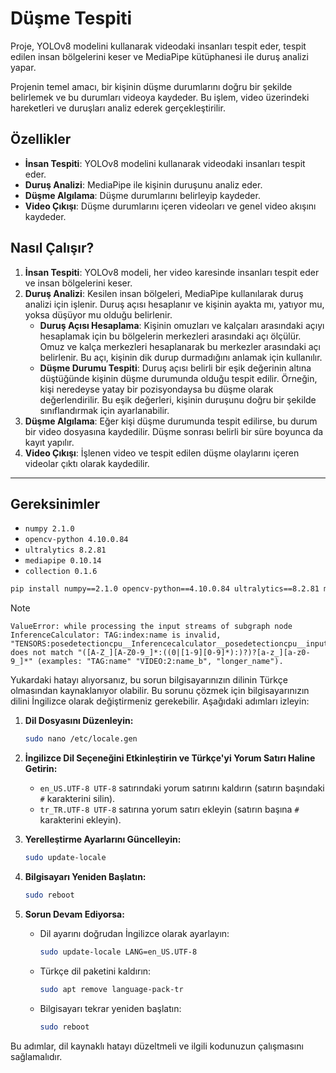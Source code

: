 # Düşme Tespiti

Proje, YOLOv8 modelini kullanarak videodaki insanları tespit eder, tespit edilen insan bölgelerini keser ve MediaPipe kütüphanesi ile duruş analizi yapar.

Projenin temel amacı, bir kişinin düşme durumlarını doğru bir şekilde belirlemek ve bu durumları videoya kaydeder. Bu işlem, video üzerindeki hareketleri ve duruşları analiz ederek gerçekleştirilir.

## Özellikler

- **İnsan Tespiti**: YOLOv8 modelini kullanarak videodaki insanları tespit eder.
- **Duruş Analizi**: MediaPipe ile kişinin duruşunu analiz eder.
- **Düşme Algılama**: Düşme durumlarını belirleyip kaydeder.
- **Video Çıkışı**: Düşme durumlarını içeren videoları ve genel video akışını kaydeder.

## Nasıl Çalışır?

1. **İnsan Tespiti**: YOLOv8 modeli, her video karesinde insanları tespit eder ve insan bölgelerini keser.
2. **Duruş Analizi**: Kesilen insan bölgeleri, MediaPipe kullanılarak duruş analizi için işlenir. Duruş açısı hesaplanır ve kişinin ayakta mı, yatıyor mu, yoksa düşüyor mu olduğu belirlenir.
   - **Duruş Açısı Hesaplama**: Kişinin omuzları ve kalçaları arasındaki açıyı hesaplamak için bu bölgelerin merkezleri arasındaki açı ölçülür. Omuz ve kalça merkezleri hesaplanarak bu merkezler arasındaki açı belirlenir. Bu açı, kişinin dik durup durmadığını anlamak için kullanılır.
   - **Düşme Durumu Tespiti**: Duruş açısı belirli bir eşik değerinin altına düştüğünde kişinin düşme durumunda olduğu tespit edilir. Örneğin, kişi neredeyse yatay bir pozisyondaysa bu düşme olarak değerlendirilir. Bu eşik değerleri, kişinin duruşunu doğru bir şekilde sınıflandırmak için ayarlanabilir.
3. **Düşme Algılama**: Eğer kişi düşme durumunda tespit edilirse, bu durum bir video dosyasına kaydedilir. Düşme sonrası belirli bir süre boyunca da kayıt yapılır.
4. **Video Çıkışı**: İşlenen video ve tespit edilen düşme olaylarını içeren videolar çıktı olarak kaydedilir.

***

## Gereksinimler

- `numpy 2.1.0`
- `opencv-python 4.10.0.84`
- `ultralytics 8.2.81` 
- `mediapipe 0.10.14`
- `collection 0.1.6`

```bash
pip install numpy==2.1.0 opencv-python==4.10.0.84 ultralytics==8.2.81 mediapipe==0.10.14 collection==0.1.6
```
> [!NOTE]
> 
> ```
> ValueError: while processing the input streams of subgraph node InferenceCalculator: TAG:index:name is invalid, "TENSORS:posedetectioncpu__Inferencecalculator__posedetectioncpu__input_tensors" does not match "([A-Z_][A-Z0-9_]*:((0|[1-9][0-9]*):)?)?[a-z_][a-z0-9_]*" (examples: "TAG:name" "VIDEO:2:name_b", "longer_name").
> ```
> 
> Yukardaki hatayı alıyorsanız, bu sorun bilgisayarınızın dilinin Türkçe olmasından kaynaklanıyor olabilir. Bu sorunu çözmek için bilgisayarınızın dilini İngilizce olarak değiştirmeniz gerekebilir. Aşağıdaki adımları izleyin:
> 
> 1. **Dil Dosyasını Düzenleyin:**
>
>    ```bash
>    sudo nano /etc/locale.gen
>    ```
>
> 2. **İngilizce Dil Seçeneğini Etkinleştirin ve Türkçe'yi Yorum Satırı Haline Getirin:**
>
>    - `en_US.UTF-8 UTF-8` satırındaki yorum satırını kaldırın (satırın başındaki `#` karakterini silin).
>    - `tr_TR.UTF-8 UTF-8` satırına yorum satırı ekleyin (satırın başına `#` karakterini ekleyin).
>
>3. **Yerelleştirme Ayarlarını Güncelleyin:**
>
>    ```bash
>    sudo update-locale
>    ```
>
>4. **Bilgisayarı Yeniden Başlatın:**
>
>    ```bash
>    sudo reboot
>    ```
>
> 5. **Sorun Devam Ediyorsa:**
>
>    - Dil ayarını doğrudan İngilizce olarak ayarlayın:
>
>        ```bash
>        sudo update-locale LANG=en_US.UTF-8
>        ```
>
>    - Türkçe dil paketini kaldırın:
>
>        ```bash
>        sudo apt remove language-pack-tr
>        ```
>
>    - Bilgisayarı tekrar yeniden başlatın:
>
>        ```bash
>        sudo reboot
>        ```
>
> Bu adımlar, dil kaynaklı hatayı düzeltmeli ve ilgili kodunuzun çalışmasını sağlamalıdır.
>
